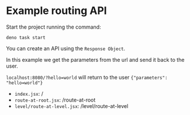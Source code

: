 # Example routing API

Start the project running the command:

```
deno task start
```

You can create an API using the `Response Object`.

In this example we get the parameters from the url and send it back to the user.

`localhost:8080/?hello=world` will return to the user
`{"parameters": "hello=world"}`

- `index.jsx`: /
- `route-at-root.jsx`: /route-at-root
- `level/route-at-level.jsx`: /level/route-at-level
